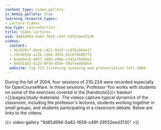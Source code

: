 ```yaml
---
content_type: video_gallery
is_media_gallery: true
learning_resource_types:
- Lecture Videos
ocw_type: CourseSection
title: Video Lectures
uid: 9d85d994-5a82-f659-c49f-29552eed3130
videos:
  content:
  - 862838c7-6bc6-cd21-833f-ccd76cb64e17
  - c9cb65d4-a12b-c5b6-d955-52c87d6807f5
  - 6ab64ec5-4d57-2dd3-e98a-c5d1a79a89a2
  - 845551b1-822d-0f5d-05be-592feeb049e4
  website: 21g-223-listening-speaking-and-pronunciation-fall-2004
---
```


During the fall of 2004, four sessions of 21G.224 were recorded especially for OpenCourseWare. In these sessions, Professor Yoo works with students on some of the exercises covered in the [handouts]({{< baseurl >}}/pages/study-materials). The videos capture typical dynamics of the classroom, including the professor's lectures, students working together in small groups, and students participating in a classroom debate. Below are links to the videos.

{{< video-gallery "9d85d994-5a82-f659-c49f-29552eed3130" >}}

